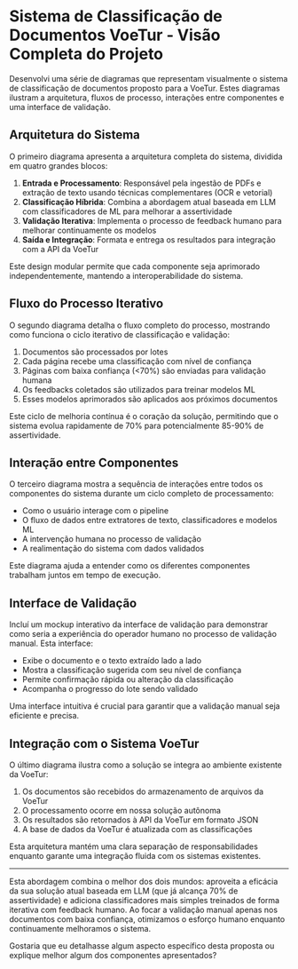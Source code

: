 # Sistema de Classificação de Documentos VoeTur - Visão Completa do Projeto

Desenvolvi uma série de diagramas que representam visualmente o sistema de classificação de documentos proposto para a VoeTur. Estes diagramas ilustram a arquitetura, fluxos de processo, interações entre componentes e uma interface de validação.

## Arquitetura do Sistema

O primeiro diagrama apresenta a arquitetura completa do sistema, dividida em quatro grandes blocos:

1. **Entrada e Processamento**: Responsável pela ingestão de PDFs e extração de texto usando técnicas complementares (OCR e vetorial)
2. **Classificação Híbrida**: Combina a abordagem atual baseada em LLM com classificadores de ML para melhorar a assertividade
3. **Validação Iterativa**: Implementa o processo de feedback humano para melhorar continuamente os modelos
4. **Saída e Integração**: Formata e entrega os resultados para integração com a API da VoeTur

Este design modular permite que cada componente seja aprimorado independentemente, mantendo a interoperabilidade do sistema.

## Fluxo do Processo Iterativo

O segundo diagrama detalha o fluxo completo do processo, mostrando como funciona o ciclo iterativo de classificação e validação:

1. Documentos são processados por lotes
2. Cada página recebe uma classificação com nível de confiança
3. Páginas com baixa confiança (<70%) são enviadas para validação humana
4. Os feedbacks coletados são utilizados para treinar modelos ML
5. Esses modelos aprimorados são aplicados aos próximos documentos

Este ciclo de melhoria contínua é o coração da solução, permitindo que o sistema evolua rapidamente de 70% para potencialmente 85-90% de assertividade.

## Interação entre Componentes

O terceiro diagrama mostra a sequência de interações entre todos os componentes do sistema durante um ciclo completo de processamento:

- Como o usuário interage com o pipeline
- O fluxo de dados entre extratores de texto, classificadores e modelos ML
- A intervenção humana no processo de validação
- A realimentação do sistema com dados validados

Este diagrama ajuda a entender como os diferentes componentes trabalham juntos em tempo de execução.

## Interface de Validação

Incluí um mockup interativo da interface de validação para demonstrar como seria a experiência do operador humano no processo de validação manual. Esta interface:

- Exibe o documento e o texto extraído lado a lado
- Mostra a classificação sugerida com seu nível de confiança
- Permite confirmação rápida ou alteração da classificação
- Acompanha o progresso do lote sendo validado

Uma interface intuitiva é crucial para garantir que a validação manual seja eficiente e precisa.

## Integração com o Sistema VoeTur

O último diagrama ilustra como a solução se integra ao ambiente existente da VoeTur:

1. Os documentos são recebidos do armazenamento de arquivos da VoeTur
2. O processamento ocorre em nossa solução autônoma 
3. Os resultados são retornados à API da VoeTur em formato JSON
4. A base de dados da VoeTur é atualizada com as classificações

Esta arquitetura mantém uma clara separação de responsabilidades enquanto garante uma integração fluida com os sistemas existentes.

---

Esta abordagem combina o melhor dos dois mundos: aproveita a eficácia da sua solução atual baseada em LLM (que já alcança 70% de assertividade) e adiciona classificadores mais simples treinados de forma iterativa com feedback humano. Ao focar a validação manual apenas nos documentos com baixa confiança, otimizamos o esforço humano enquanto continuamente melhoramos o sistema.

Gostaria que eu detalhasse algum aspecto específico desta proposta ou explique melhor algum dos componentes apresentados?